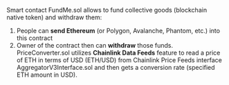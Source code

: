 Smart contact FundMe.sol allows to fund collective goods (blockchain native token) and withdraw them:
   1. People can **send Ethereum** (or Polygon, Avalanche, Phantom, etc.) into this contract
   2. Owner of the contract then can **withdraw** those funds.
PriceConverter.sol utilizes **Chainlink Data Feeds** feature to read a price of ETH in terms of USD (ETH/USD) from Chainlink Price Feeds interface AggregatorV3Interface.sol and then gets a conversion rate (specified ETH amount in USD).
